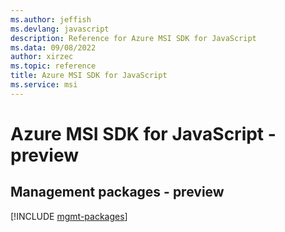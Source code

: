```yaml
---
ms.author: jeffish
ms.devlang: javascript
description: Reference for Azure MSI SDK for JavaScript
ms.data: 09/08/2022
author: xirzec
ms.topic: reference
title: Azure MSI SDK for JavaScript
ms.service: msi
---
```

# Azure MSI SDK for JavaScript - preview

## Management packages - preview
[!INCLUDE [mgmt-packages](msi-mgmt-index.md)]